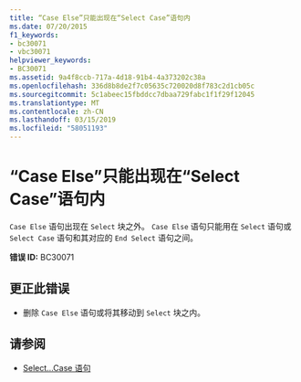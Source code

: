 ```yaml
---
title: “Case Else”只能出现在“Select Case”语句内
ms.date: 07/20/2015
f1_keywords:
- bc30071
- vbc30071
helpviewer_keywords:
- BC30071
ms.assetid: 9a4f8ccb-717a-4d18-91b4-4a373202c38a
ms.openlocfilehash: 336d8b8de2f7c05635c720020d8f783c2d1cb05c
ms.sourcegitcommit: 5c1abeec15fbddcc7dbaa729fabc1f1f29f12045
ms.translationtype: MT
ms.contentlocale: zh-CN
ms.lasthandoff: 03/15/2019
ms.locfileid: "58051193"
---
```

# <a name="case-else-can-only-appear-inside-a-select-case-statement"></a>“Case Else”只能出现在“Select Case”语句内
`Case Else` 语句出现在 `Select` 块之外。 `Case Else` 语句只能用在 `Select` 语句或 `Select Case` 语句和其对应的 `End Select` 语句之间。  
  
 **错误 ID:** BC30071  
  
## <a name="to-correct-this-error"></a>更正此错误  
  
-   删除 `Case Else` 语句或将其移动到 `Select` 块之内。  
  
## <a name="see-also"></a>请参阅

- [Select...Case 语句](../../visual-basic/language-reference/statements/select-case-statement.md)
